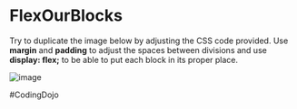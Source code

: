 # FlexOurBlocks

Try to duplicate the image below by adjusting the CSS code provided. Use <b>margin</b> and <b>padding</b> to adjust the spaces between divisions and use <b>display: flex;</b> to be able to put each block in its proper place.

![image](https://user-images.githubusercontent.com/124546382/227824938-809e3da2-efc2-494a-a05a-ab6e17486158.png)

#CodingDojo
